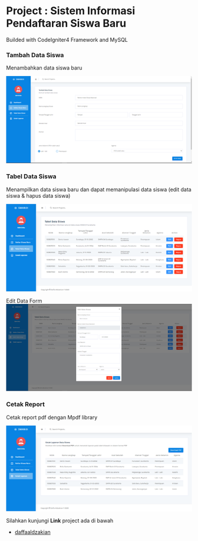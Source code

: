 # Project : Sistem Informasi Pendaftaran Siswa Baru

Builded with CodeIgniter4 Framework and MySQL

### Tambah Data Siswa

Menambahkan data siswa baru

![tambah data](https://github.com/niredocz/silver-goggles/blob/master/public/screenshot/tambah-data-01.png?raw=true)

### Tabel Data Siswa

Menampilkan data siswa baru dan dapat memanipulasi data siswa (edit data siswa & hapus data siswa)

![edit data 01](https://github.com/niredocz/silver-goggles/blob/master/public/screenshot/edit-data-01.png?raw=true)

Edit Data Form
![edit data 02](https://github.com/niredocz/silver-goggles/blob/master/public/screenshot/edit-data-02.png?raw=true)

### Cetak Report

Cetak report pdf dengan Mpdf library

![cetak data](https://github.com/niredocz/silver-goggles/blob/master/public/screenshot/cetak-data.png?raw=true)

Silahkan kunjungi **Link** project ada di bawah

- [daffaaldzakian](faaldzakian.000webhostapp.com/uas/)
